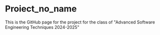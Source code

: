 # Proiect_no_name
This is the GitHub page for the project for the class of "Advanced Software Engineering Techniques 2024-2025"

